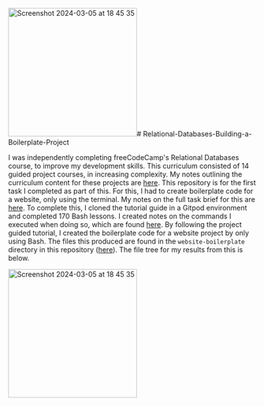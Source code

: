 <img width="261" alt="Screenshot 2024-03-05 at 18 45 35" src="https://github.com/franpanteli/Relational-Databases-Building-a-Boilerplate-Project/assets/131474705/43455a8a-7df3-4ee5-83f7-17f971a76417"># Relational-Databases-Building-a-Boilerplate-Project

I was independently completing freeCodeCamp's Relational Databases course, to improve my development skills. This curriculum consisted of 14 guided project courses, in increasing complexity. My notes outlining the curriculum content for these projects are [here](https://github.com/franpanteli/Relational-Databases-Building-a-Boilerplate-Project/blob/main/0%20relational-databases-course-overview.txt). This repository is for the first task I completed as part of this. For this, I had to create boilerplate code for a website, only using the terminal. My notes on the full task brief for this are [here](https://github.com/franpanteli/Relational-Databases-Building-a-Boilerplate-Project/blob/main/1%20project-task-notes.txt). To complete this, I cloned the tutorial guide in a Gitpod environment and completed 170 Bash lessons. I created notes on the commands I executed when doing so, which are found [here](https://github.com/franpanteli/Relational-Databases-Building-a-Boilerplate-Project/blob/main/2%20relational-databases-guided-course-notes.txt). By following the project guided tutorial, I created the boilerplate code for a website project by only using Bash. The files this produced are found in the `website-boilerplate` directory in this repository ([here](https://github.com/franpanteli/Relational-Databases-Building-a-Boilerplate-Project/tree/main/website-boilerplate)). The file tree for my results from this is below. 

<img width="261" alt="Screenshot 2024-03-05 at 18 45 35" src="https://github.com/franpanteli/Relational-Databases-Building-a-Boilerplate-Project/assets/131474705/30158073-06d2-44cb-ae26-b4fd7d15e5ff">
